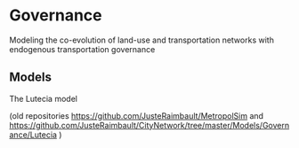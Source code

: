 # Governance

Modeling the co-evolution of land-use and transportation networks with endogenous transportation governance

## Models

The Lutecia model

(old repositories https://github.com/JusteRaimbault/MetropolSim and https://github.com/JusteRaimbault/CityNetwork/tree/master/Models/Governance/Lutecia )






